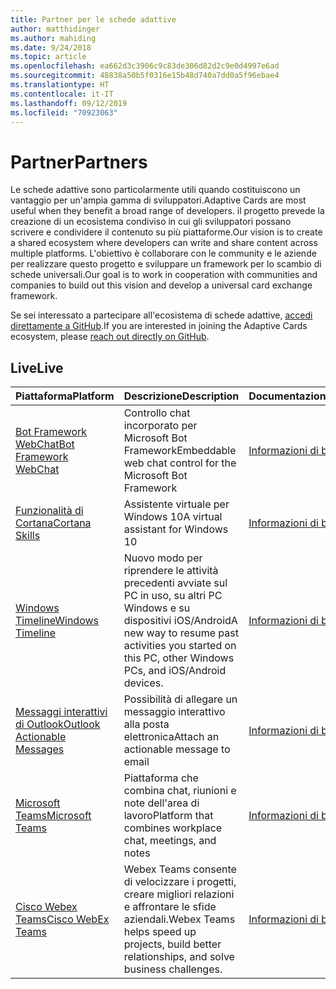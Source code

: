 ```yaml
---
title: Partner per le schede adattive
author: matthidinger
ms.author: mahiding
ms.date: 9/24/2018
ms.topic: article
ms.openlocfilehash: ea662d3c3906c9c83de306d82d2c9e0d4997e6ad
ms.sourcegitcommit: 48838a50b5f0316e15b48d740a7dd0a5f96ebae4
ms.translationtype: HT
ms.contentlocale: it-IT
ms.lasthandoff: 09/12/2019
ms.locfileid: "70923063"
---
```

# <a name="partners"></a><span data-ttu-id="7c781-102">Partner</span><span class="sxs-lookup"><span data-stu-id="7c781-102">Partners</span></span> 

<span data-ttu-id="7c781-103">Le schede adattive sono particolarmente utili quando costituiscono un vantaggio per un'ampia gamma di sviluppatori.</span><span class="sxs-lookup"><span data-stu-id="7c781-103">Adaptive Cards are most useful when they benefit a broad range of developers.</span></span> <span data-ttu-id="7c781-104">il progetto prevede la creazione di un ecosistema condiviso in cui gli sviluppatori possano scrivere e condividere il contenuto su più piattaforme.</span><span class="sxs-lookup"><span data-stu-id="7c781-104">Our vision is to create a shared ecosystem where developers can write and share content across multiple platforms.</span></span> <span data-ttu-id="7c781-105">L'obiettivo è collaborare con le community e le aziende per realizzare questo progetto e sviluppare un framework per lo scambio di schede universali.</span><span class="sxs-lookup"><span data-stu-id="7c781-105">Our goal is to work in cooperation with communities and companies to build out this vision and develop a universal card exchange framework.</span></span>

<span data-ttu-id="7c781-106">Se sei interessato a partecipare all'ecosistema di schede adattive, [accedi direttamente a GitHub](https://github.com/Microsoft/AdaptiveCards).</span><span class="sxs-lookup"><span data-stu-id="7c781-106">If you are interested in joining the Adaptive Cards ecosystem, please [reach out directly on GitHub](https://github.com/Microsoft/AdaptiveCards).</span></span>

## <a name="live"></a><span data-ttu-id="7c781-107">Live</span><span class="sxs-lookup"><span data-stu-id="7c781-107">Live</span></span>

<span data-ttu-id="7c781-108">Piattaforma</span><span class="sxs-lookup"><span data-stu-id="7c781-108">Platform</span></span> | <span data-ttu-id="7c781-109">Descrizione</span><span class="sxs-lookup"><span data-stu-id="7c781-109">Description</span></span> | <span data-ttu-id="7c781-110">Documentazione</span><span class="sxs-lookup"><span data-stu-id="7c781-110">Documentation</span></span> | <span data-ttu-id="7c781-111">Versione</span><span class="sxs-lookup"><span data-stu-id="7c781-111">Version</span></span>
---------|-------------|---------------|---------
[<span data-ttu-id="7c781-112">Bot Framework WebChat</span><span class="sxs-lookup"><span data-stu-id="7c781-112">Bot Framework WebChat</span></span>](https://github.com/Microsoft/BotFramework-WebChat)  | <span data-ttu-id="7c781-113">Controllo chat incorporato per Microsoft Bot Framework</span><span class="sxs-lookup"><span data-stu-id="7c781-113">Embeddable web chat control for the Microsoft Bot Framework</span></span> | [<span data-ttu-id="7c781-114">Informazioni di base</span><span class="sxs-lookup"><span data-stu-id="7c781-114">Get Started</span></span>](https://docs.microsoft.com/en-us/adaptive-cards/get-started/bots) | <span data-ttu-id="7c781-115">1.2 (Web Chat 4.5)</span><span class="sxs-lookup"><span data-stu-id="7c781-115">1.2 (Web Chat 4.5)</span></span>
[<span data-ttu-id="7c781-116">Funzionalità di Cortana</span><span class="sxs-lookup"><span data-stu-id="7c781-116">Cortana Skills</span></span>](https://docs.microsoft.com/en-us/cortana/skills/adaptive-cards) | <span data-ttu-id="7c781-117">Assistente virtuale per Windows 10</span><span class="sxs-lookup"><span data-stu-id="7c781-117">A virtual assistant for Windows 10</span></span> | [<span data-ttu-id="7c781-118">Informazioni di base</span><span class="sxs-lookup"><span data-stu-id="7c781-118">Get Started</span></span>](https://docs.microsoft.com/en-us/adaptive-cards/get-started/bots) | <span data-ttu-id="7c781-119">1.0</span><span class="sxs-lookup"><span data-stu-id="7c781-119">1.0</span></span>
[<span data-ttu-id="7c781-120">Windows Timeline</span><span class="sxs-lookup"><span data-stu-id="7c781-120">Windows Timeline</span></span>](https://blogs.windows.com/windowsexperience/2017/12/19/announcing-windows-10-insider-preview-build-17063-pc/) | <span data-ttu-id="7c781-121">Nuovo modo per riprendere le attività precedenti avviate sul PC in uso, su altri PC Windows e su dispositivi iOS/Android</span><span class="sxs-lookup"><span data-stu-id="7c781-121">A new way to resume past activities you started on this PC, other Windows PCs, and iOS/Android devices.</span></span> | [<span data-ttu-id="7c781-122">Informazioni di base</span><span class="sxs-lookup"><span data-stu-id="7c781-122">Get Started</span></span>](https://docs.microsoft.com/en-us/adaptive-cards/get-started/windows) | <span data-ttu-id="7c781-123">1.0</span><span class="sxs-lookup"><span data-stu-id="7c781-123">1.0</span></span>
[<span data-ttu-id="7c781-124">Messaggi interattivi di Outlook</span><span class="sxs-lookup"><span data-stu-id="7c781-124">Outlook Actionable Messages</span></span>](https://docs.microsoft.com/en-us/outlook/actionable-messages/)  | <span data-ttu-id="7c781-125">Possibilità di allegare un messaggio interattivo alla posta elettronica</span><span class="sxs-lookup"><span data-stu-id="7c781-125">Attach an actionable message to email</span></span> | [<span data-ttu-id="7c781-126">Informazioni di base</span><span class="sxs-lookup"><span data-stu-id="7c781-126">Get Started</span></span>](https://docs.microsoft.com/en-us/outlook/actionable-messages/) | <span data-ttu-id="7c781-127">1.0</span><span class="sxs-lookup"><span data-stu-id="7c781-127">1.0</span></span>
[<span data-ttu-id="7c781-128">Microsoft Teams</span><span class="sxs-lookup"><span data-stu-id="7c781-128">Microsoft Teams</span></span>](https://products.office.com/en-US/microsoft-teams/group-chat-software) | <span data-ttu-id="7c781-129">Piattaforma che combina chat, riunioni e note dell'area di lavoro</span><span class="sxs-lookup"><span data-stu-id="7c781-129">Platform that combines workplace chat, meetings, and notes</span></span> | [<span data-ttu-id="7c781-130">Informazioni di base</span><span class="sxs-lookup"><span data-stu-id="7c781-130">Get Started</span></span>](https://docs.microsoft.com/en-us/microsoftteams/platform/concepts/cards/cards-reference#adaptive-card) | <span data-ttu-id="7c781-131">1.0</span><span class="sxs-lookup"><span data-stu-id="7c781-131">1.0</span></span>
[<span data-ttu-id="7c781-132">Cisco Webex Teams</span><span class="sxs-lookup"><span data-stu-id="7c781-132">Cisco WebEx Teams</span></span>](https://www.webex.com/team-collaboration.html) | <span data-ttu-id="7c781-133">Webex Teams consente di velocizzare i progetti, creare migliori relazioni e affrontare le sfide aziendali.</span><span class="sxs-lookup"><span data-stu-id="7c781-133">Webex Teams helps speed up projects, build better relationships, and solve business challenges.</span></span> | [<span data-ttu-id="7c781-134">Informazioni di base</span><span class="sxs-lookup"><span data-stu-id="7c781-134">Get Started</span></span>](https://developer.webex.com/docs/api/guides/cards) | <span data-ttu-id="7c781-135">1.1</span><span class="sxs-lookup"><span data-stu-id="7c781-135">1.1</span></span>
